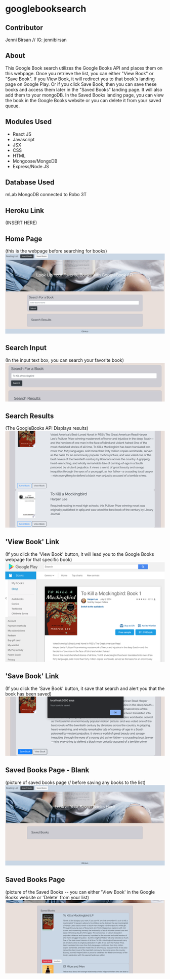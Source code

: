 # googlebooksearch

## Contributor
Jenni Birsan //
IG: jennibirsan

## About
This Google Book search utilizes the Google Books API and places them on this webpage. Once you retrieve the list, you can either "View Book" or "Save Book". If you View Book, it will redirect you to that book's landing page on Google Play. Or if you click Save Book, then you can save these books and access them later in the "Saved Books" landing page. It will also add them to your mongoDB. In the Saved Books landing page, you can view the book in the Google Books website or you can delete it from your saved queue. 

## Modules Used
* React JS
* Javascript
* JSX
* CSS
* HTML
* Mongoose/MongoDB
* Express/Node JS

## Database Used
mLab MongoDB connected to Robo 3T

## Heroku Link
(INSERT HERE)

## Home Page
(this is the webpage before searching for books)
![picture](screenshots/mainpage.png)

## Search Input
(In the input text box, you can search your favorite book)
![picture](screenshots/inputsearch.png)

## Search Results
(The GoogleBooks API Displays results)
![picture](screenshots/revealsearchresults.png)

## 'View Book' Link
(If you click the 'View Book' button, it will lead you to the Google Books webpage for that specific book)
![picture](screenshots/viewbooklink.png)

## 'Save Book' Link
(If you click the 'Save Book' button, it save that search and alert you that the book has been saved)
![picture](screenshots/savebookalert.png)

## Saved Books Page - Blank
(picture of saved books page // before saving any books to the list)
![picture](screenshots/savedbookspageblank.png)

## Saved Books Page
(picture of the Saved Books -- you can either 'View Book' in the Google Books website or 'Delete' from your list)
![picture](screenshots/savedbooks.png)
